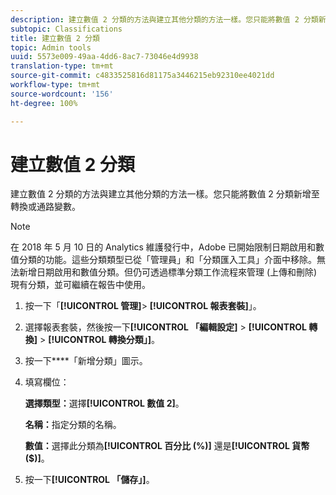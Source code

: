 ```yaml
---
description: 建立數值 2 分類的方法與建立其他分類的方法一樣。您只能將數值 2 分類新增至轉換或通路變數。
subtopic: Classifications
title: 建立數值 2 分類
topic: Admin tools
uuid: 5573e009-49aa-4dd6-8ac7-73046e4d9938
translation-type: tm+mt
source-git-commit: c4833525816d81175a3446215eb92310ee4021dd
workflow-type: tm+mt
source-wordcount: '156'
ht-degree: 100%

---
```



# 建立數值 2 分類

建立數值 2 分類的方法與建立其他分類的方法一樣。您只能將數值 2 分類新增至轉換或通路變數。

>[!NOTE]
>
> 在 2018 年 5 月 10 日的 Analytics 維護發行中，Adobe 已開始限制日期啟用和數值分類的功能。這些分類類型已從「管理員」和「分類匯入工具」介面中移除。無法新增日期啟用和數值分類。但仍可透過標準分類工作流程來管理 (上傳和刪除) 現有分類，並可繼續在報告中使用。

1. 按一下「**[!UICONTROL 管理]**> **[!UICONTROL 報表套裝]**」。
1. 選擇報表套裝，然後按一下&#x200B;**[!UICONTROL 「編輯設定]** > **[!UICONTROL 轉換]** > **[!UICONTROL 轉換分類」]**。
1. 按一下&#x200B;****「新增分類」圖示。
1. 填寫欄位：

   **選擇類型：**&#x200B;選擇&#x200B;**[!UICONTROL 數值 2]**。

   **名稱：**&#x200B;指定分類的名稱。

   **數值：**&#x200B;選擇此分類為&#x200B;**[!UICONTROL 百分比 (%)]** 還是&#x200B;**[!UICONTROL 貨幣 ($)]**。

1. 按一下&#x200B;**[!UICONTROL 「儲存」]**。

